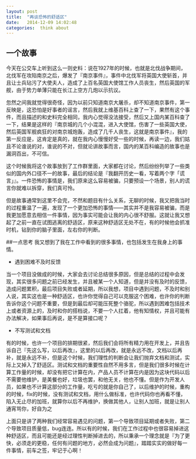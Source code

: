 ```yaml
---
layout: post
title:  "再谈恐怖的舒适区"
date:   2014-12-09 14:02:48
categories:  think about
---
```


## 一个故事
今天在公交车上听到这么一则史料：说在1927年的时候，也就是北伐战争期间，北伐军在攻陷南京之后，爆发了『南京事件』，事件中北伐军将英国大使斩首，并且让士兵玷污了大使夫人，造成了上百名英国大使馆工作人员丧生，然后英国的军舰，由于势力单薄只能在长江上空方几炮以示抗议。

忽然之间我就觉得很奇怪，因为以前只知道南京大屠杀，却不知道南京事件，第一反映是，这恐怕是好事者的谣言，然后我就上维基百科上查了一下，果然有这个事件，而且描述的和史料完全相同，我内心觉得没法接受，然后又上国内某百科查了一下，结果是这样的『南京城的几个小混混，进入大使馆，伤害了一些英国大使，然后英国军舰疯狂的对南京城炮轰，造成了几千人丧生，这就是南京事件』，我的第一反应是，这肯定是真的，就在我内心慢慢好受一些的时候，再读一边，我们姑且不论谁说的对，谁说的不对，但就论讲故事而言，国内的某百科编造的故事也是漏洞百出，不可信。

这个时候我将这个故事放到了工作群里面，大家都在讨论，然后纷纷列举了一些类似的国内外口径不一的故事，最后的结论是『我翻开历史一看，写着两个字「谎言」』。一件恐怖的事情是，我们原来这么容易被骗，只要预设一个场景，别人的谎言你就难以拆穿，我们真可怜。

但是故事通常到这里不会完，不然和题目有什么关系，无聊的时候，我又把我当时的过程重温了一遍，发现了一个更加恐怖的事情——其实并不是我容易被骗，而是我更加愿意去相信一件事情，因为事实可能会让我的内心很不舒服。这就让我又想起了之前一直在试图逃离的舒适区，原来这种舒适区无处不在，有的时候他会抓准时机，钻到你的脑子里面，左右你的判断。

##一点思考
我又想到了我在工作中看到的很多事情，也包括发生在我身上的事情。

*    遇到困难不及时反馈

当一个项目没做成的时候，大家会去讨论总结很多原因，但是总结的过程中会发现，其实很多问题之前已经发生，并且被某一个人知道，但是并没有及时的反馈，造成问题累积，最后项目失败或者延期，所以我想，项目中遇到问题，不及时和别人说，其实这也是一种舒适区，也许你觉得自己可以克服这个困难，也许你的判断告诉你这个问题不重要，但是到最后却可能压死整个骆驼，所以遇到困难包括技术上或者资源上的，及时和你的搭档说，不要一个人扛着，他有知情权，并且可能有办法解决，如果事后再说，是不是算接口呢？

*    不写测试和文档

有的时候，也许一个项目的排期很紧，然后我们会将所有精力用在开发上，并且告诉自己『先这么写，以后再改』，这里的以后再改，就是永远不改，文档以后再补，就是永远不补，但是这个时候，我们理性的判断会让我们抛弃文档和测试，实际上又掉入了舒适区。测试和文档的重要性自然不用多言，但是我们很多时候在计算工作量的时候，却没有把它计算在内，产品人员不计算在内是因为这块代码以后不需要他维护，是美餐也好，垃圾也罢，和他无关，他也不懂。但是作为开发人员，如果也不计算这部分的工作量，吃亏的就是你自己了，以后维护的时候，重构的时候，fix的时候，没有测试和文档，用什么做标准，也许代码你也再看不懂，陷入无止尽的加班，就算你以后不再维护，换做其他人，让别人加班，就是让别人通宵骂你，好自为之

上面只是讲了两种我们经常容易遇见的问题，第一个导致项目延期或者失败，第二个导致项目质量低，bug连连。所以有的时候，我们在工作过程中也很容易掉进这种舒适区，而且可能还是经过理性判断掉进去的，所以秉承一个理念就是『为了更快，必须走的更稳，任何有问题的地方，必然会成为问题』，踏踏实实的做好每一件事情，前车之签，牢记于心啊！
